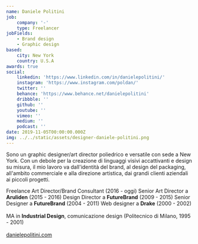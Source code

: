 ```yaml
---
name: Daniele Politini
job:
    company: '-'
    type: Freelancer
jobFields:
    - Brand design
    - Graphic design
based:
    city: New York
    country: U.S.A
awards: true
social:
    linkedin: 'https://www.linkedin.com/in/danielepolitini/'
    instagram: 'https://www.instagram.com/poldan/'
    twitter: ''
    behance: 'https://www.behance.net/danielepolitini'
    dribbble: ''
    github: ''
    youtube: ''
    vimeo: ''
    medium: ''
    podcast: ''
date: 2019-11-05T00:00:00.000Z
img: ../../static/assets/designer-daniele-politini.png
---
```


Sono un graphic designer/art director poliedrico e versatile con sede a New York.
Con un debole per la creazione di linguaggi visivi accattivanti e design su misura, il mio lavoro va dall'identità del brand, al design del packaging, all'ambito commerciale e alla direzione artistica, dai grandi clienti aziendali ai piccoli progetti.

Freelance Art Director/Brand Consultant (2016 - oggi)
Senior Art Director a **Aruliden** (2015 - 2016)
Design Director a **FutureBrand** (2009 - 2015)
Senior Designer a **FutureBrand** (2004 - 2011)
Web designer a **Drake** (2000 - 2002)<br/><br/>
MA in **Industrial Design**, comunicazione design (Politecnico di Milano, 1995 - 2001) <br/><br/>
[danielepolitini.com](https://danielepolitini.com/work)
